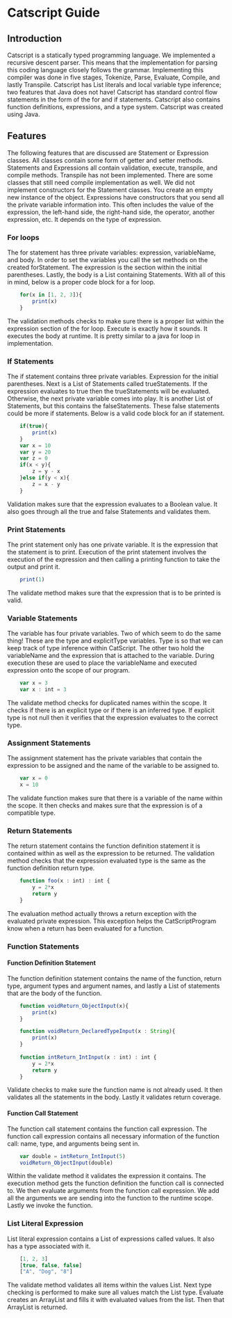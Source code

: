 # Catscript Guide

## Introduction
Catscript is a statically typed programming language. 
We implemented a recursive descent parser. This means that the implementation
for parsing this coding language closely follows the grammar. Implementing this
compiler was done in five stages, Tokenize, Parse, Evaluate, Compile, and lastly
Transpile. Catscript has List literals and local variable type inference; two 
features that Java does not have! Catscript has standard control flow statements
in the form of the for and if statements. Catscript also contains function definitions,
expressions, and a type system. Catscript was created using Java.

## Features
The following features that are discussed are Statement or Expression classes. 
All classes contain some form of getter and setter methods. Statements and Expressions all contain 
validation, execute, transpile, and compile methods. Transpile has not been implemented. 
There are some classes that still need compile implementation as well. We did not implement 
constructors for the Statement classes. You create an empty new instance of the object. Expressions
have constructors that you send all the private variable information into. This often
includes the value of the expression, the left-hand side, the right-hand side, the operator,
another expression, etc. It depends on the type of expression.

### For loops
The for statement has three private variables: expression, variableName, and body.
In order to set the variables you call the set methods on the created forStatement.
The expression is the section within the initial parentheses. Lastly, the body
is a List containing Statements. With all of this in mind, below is a proper 
code block for a for loop.
```javascript
    for(x in [1, 2, 3]){
        print(x)
    }
```
The validation methods checks to make sure there is a proper list within the 
expression section of the for loop. Execute is exactly how it sounds. It executes
the body at runtime. It is pretty similar to a java for loop in implementation.

### If Statements
The if statement contains three private variables. Expression for the initial 
parentheses. Next is a List of Statements called trueStatements. If the 
expression evaluates to true then the trueStatements will be evaluated. Otherwise,
the next private variable comes into play. It is another List of Statements, but this
contains the falseStatements. These false statements could be more if statements.
Below is a valid code block for an if statement.
```javascript
    if(true){
        print(x)
    }
    var x = 10
    var y = 20
    var z = 0
    if(x < y){
        z = y - x
    }else if(y < x){
        z = x - y
    }
```
Validation makes sure that the expression evaluates to a Boolean value. It also goes
through all the true and false Statements and validates them.

### Print Statements
The print statement only has one private variable. It is the expression that the 
statement is to print. Execution of the print statement involves the execution
of the expression and then calling a printing function to take the output and 
print it.
```javascript
    print(1)
```
The validate method makes sure that the expression that is to be printed is valid.

### Variable Statements
The variable has four private variables. Two of which seem to do the same thing! 
These are the type and explicitType variables. Type is so that we can 
keep track of type inference within CatScript. The other two hold the variableName
and the expression that is attached to the variable. During execution these are used
to place the variableName and executed expression onto the scope of our program.
```javascript
    var x = 3
    var x : int = 3
```
The validate method checks for duplicated names within the scope. It checks if there
is an explicit type or if there is an inferred type. If explicit type is not null then
it verifies that the expression evaluates to the correct type.

### Assignment Statements
The assignment statement has the private variables that contain the expression to be
assigned and the name of the variable to be assigned to. 
```javascript
    var x = 0
    x = 10
```
The validate function makes sure that there is a variable of the name within the scope.
It then checks and makes sure that the expression is of a compatible type.

### Return Statements
The return statement contains the function definition statement it is contained within as
well as the expression to be returned. The validation method checks that the 
expression evaluated type is the same as the function definition return type.
```javascript
    function foo(x : int) : int {
        y = 2*x
        return y
    }
```
The evaluation method actually throws a return exception with the evaluated private
expression. This exception helps the CatScriptProgram know when a return has been 
evaluated for a function.

### Function Statements

#### Function Definition Statement
The function definition statement contains the name of the function, return type,
argument types and argument names, and lastly a List of statements that are the body
of the function.
```javascript
    function voidReturn_ObjectInput(x){
        print(x)
    }

    function voidReturn_DeclaredTypeInput(x : String){
        print(x)
    }
    
    function intReturn_IntInput(x : int) : int {
        y = 2*x
        return y
    }
```
Validate checks to make sure the function name is not already used. It then validates
all the statements in the body. Lastly it validates return coverage.

#### Function Call Statement
The function call statement contains the function call expression. The function call expression
contains all necessary information of the function call: name, type, and arguments being sent in.
```javascript
    var double = intReturn_IntInput(5)
    voidReturn_ObjectInput(double)
```
Within the validate method it validates the expression it contains. The execution 
method gets the function definition the function call is connected to. We then 
evaluate arguments from the function call expression. We add all the arguments
we are sending into the function to the runtime scope. Lastly we invoke the function.

### List Literal Expression
List literal expression contains a List of expressions called values. It also
has a type associated with it. 
```javascript
    [1, 2, 3]
    [true, false, false]
    ["A", "Dog", "8"]
```
The validate method validates all items within the values List. Next type checking
is performed to make sure all values match the List type. Evaluate creates an ArrayList
and fills it with evaluated values from the list. Then that ArrayList is returned.